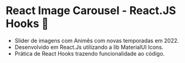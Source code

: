 # React Image Carousel -  React.JS Hooks 🎣

- Slider de imagens com Animês com novas temporadas em 2022.
- Desenvolvido em React.Js utilizando a lib MaterialUI Icons.
- Prática de React Hooks trazendo funcionalidade ao código.


